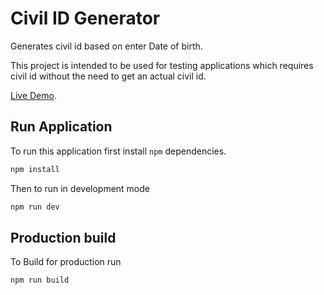 # Civil ID Generator

Generates civil id based on enter Date of birth.

This project is intended to be used for testing applications which requires civil id without the need to get an actual civil id.

[Live Demo](https://civil-id-generator.vercel.app/).

## Run Application

To run this application first install `npm` dependencies.

```bash
npm install
```

Then to run in development mode

```bash
npm run dev
```

## Production build

To Build for production run

```bash
npm run build
```
